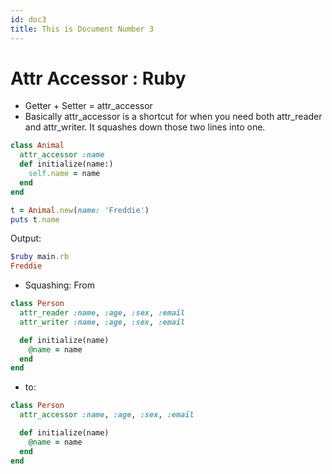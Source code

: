 ```yaml
---
id: doc3
title: This is Document Number 3
---
```


# Attr Accessor : Ruby

- Getter + Setter = attr_accessor
- Basically attr_accessor is a shortcut for when you need both attr_reader and attr_writer. It squashes down those two lines into one.

```ruby
class Animal
  attr_accessor :name
  def initialize(name:)
    self.name = name
  end
end

t = Animal.new(name: 'Freddie')
puts t.name 
```

Output:

```ruby
$ruby main.rb
Freddie
```

- Squashing: From

```ruby
class Person
  attr_reader :name, :age, :sex, :email
  attr_writer :name, :age, :sex, :email

  def initialize(name)
    @name = name
  end
end
```

- to:
```ruby
class Person
  attr_accessor :name, :age, :sex, :email

  def initialize(name)
    @name = name
  end
end